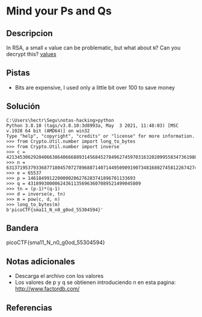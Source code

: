 # Mind your Ps and Qs

## Descripcion
In RSA, a small `e` value can be problematic, but what about `N`? Can you decrypt this? [values](https://mercury.picoctf.net/static/bf5e2c8811afb4669f4a6850e097e8aa/values)

## Pistas
- Bits are expensive, I used only a little bit over 100 to save money

## Solución

```
C:\Users\hectr\Segu\notas-hacking>python
Python 3.8.10 (tags/v3.8.10:3d8993a, May  3 2021, 11:48:03) [MSC v.1928 64 bit (AMD64)] on win32
Type "help", "copyright", "credits" or "license" for more information.
>>> from Crypto.Util.number import long_to_bytes
>>> from Crypto.Util.number import inverse
>>> c = 421345306292040663864066688931456845278496274597031632020995583473619804626233684
>>> n = 631371953793368771804570727896887140714495090919073481680274581226742748040342637
>>> e = 65537
>>> p = 1461849912200000206276283741896701133693
>>> q = 431899300006243611356963607089521499045809
>>> tn = (p-1)*(q-1)
>>> d = inverse(e, tn)
>>> m = pow(c, d, n)
>>> long_to_bytes(m)
b'picoCTF{sma11_N_n0_g0od_55304594}'
```

## Bandera
picoCTF{sma11_N_n0_g0od_55304594}

## Notas adicionales
- Descarga el archivo con los valores
- Los valores de p y q se obtienen introduciendo n en esta pagina: http://www.factordb.com/

## Referencias